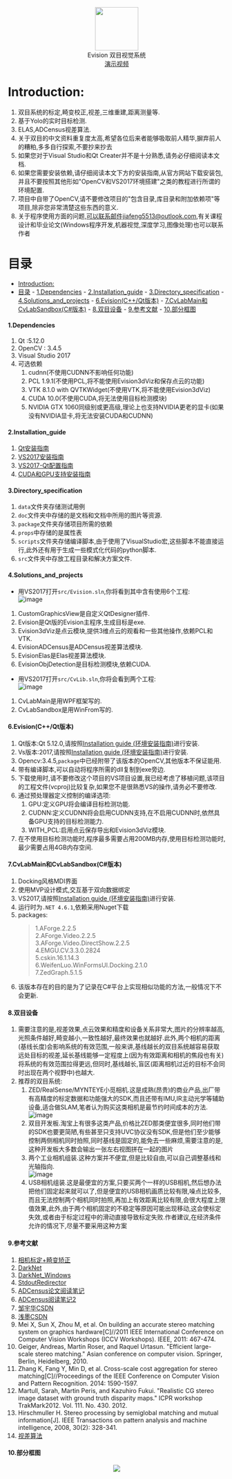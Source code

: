 <div align=center><img width="100" height="100" src="./src/Evision/resource/Evision.ico"/></div>

<div align=center>Evision 双目视觉系统</div>
<div align=center><a href="https://www.bilibili.com/video/av46024738">演示视频</a></div>

Introduction:
=========

1. 双目系统的标定,畸变校正,视差,三维重建,距离测量等.<br>
2. 基于Yolo的实时目标检测.<br>
3. ELAS,ADCensus视差算法.<br>
4. 关于双目的中文资料重复度太高,希望各位后来者能够吸取前人精华,摒弃前人的糟粕,多多自行探索,不要抄来抄去<br>
5. 如果您对于Visual Studio和Qt Creater并不是十分熟悉,请务必仔细阅读本文档.<br>
6. 如果您需要安装依赖,请仔细阅读本文下方的安装指南,从官方网站下载安装包,并且不要按照其他形如"OpenCV和VS2017环境搭建"之类的教程进行所谓的环境配置.<br>
7. 项目中自带了OpenCV,请不要修改项目的"包含目录,库目录和附加依赖项"等项目,除非您非常清楚这些东西的意义.<br>
8.  关于程序使用方面的问题,可以联系邮件jiafeng5513@outlook.com,有关课程设计和毕业论文(Windows程序开发,机器视觉,深度学习,图像处理)也可以联系作者<br>

目录
=========
- [Introduction:](#introduction)
- [目录](#%E7%9B%AE%E5%BD%95)
      - [1.Dependencies](#1dependencies)
      - [2.Installation_guide](#2installationguide)
      - [3.Directory_specification](#3directoryspecification)
      - [4.Solutions_and_projects](#4solutionsandprojects)
      - [6.Evision(C++/Qt版本)](#6evisioncqt%E7%89%88%E6%9C%AC)
      - [7.CvLabMain和CvLabSandbox(C#版本)](#7cvlabmain%E5%92%8Ccvlabsandboxc%E7%89%88%E6%9C%AC)
      - [8.双目设备](#8%E5%8F%8C%E7%9B%AE%E8%AE%BE%E5%A4%87)
      - [9.参考文献](#9%E5%8F%82%E8%80%83%E6%96%87%E7%8C%AE)
      - [10.部分框图](#10%E9%83%A8%E5%88%86%E6%A1%86%E5%9B%BE)

#### 1.Dependencies
1. Qt :5.12.0
2. OpenCV : 3.4.5
3. Visual Studio 2017
4. 可选依赖
   1. cudnn(不使用CUDNN不影响任何功能)
   2. PCL 1.9.1(不使用PCL,将不能使用Evision3dViz和保存点云的功能)
   3. VTK 8.1.0 with QVTKWidget(不使用VTK,将不能使用Evision3dViz)
   4. CUDA 10.0(不使用CUDA,将无法使用目标检测模块)
   5. NVIDIA GTX 1060同级别或更高级,理论上也支持NVIDIA更老的显卡(如果没有NVIDIA显卡,将无法安装CUDA和CUDNN)

#### 2.Installation_guide

1. [Qt安装指南](./doc/Qt_Install.md)<br>
2. [VS2017安装指南](./doc/VS2017_Install.md)<br>
3. [VS2017-Qt配置指南](./doc/qt_vs_config.md)<br>
4. [CUDA和GPU支持安装指南](./doc/cuda_install.md)<br>

#### 3.Directory_specification
1. `data`文件夹存储测试用例<br>
2. `doc`文件夹中存储的是文档和文档中所用的图片等资源.<br>
3. `package`文件夹存储项目所需的依赖<br>
4. `props`中存储的是属性表
5. `scripts`文件夹存储编译脚本,由于使用了VisualStudio宏,这些脚本不能直接运行,此外还有用于生成一些模式化代码的python脚本.<br>
6. `src`文件夹中存放工程目录和解决方案文件.<br>

#### 4.Solutions_and_projects
* 用VS2017打开`src/Evision.sln`,你将看到其中含有使用6个工程:<br>
![image](./doc/Evision_sln.png)
1. CustomGraphicsView是自定义QtDesigner插件.<br>
2. Evision是Qt版的Evision主程序,生成目标是exe.<br>
3. Evision3dViz是点云模块,提供3维点云的观看和一些其他操作,依赖PCL和VTK.<br>
4. EvisionADCensus是ADCensus视差算法模块.<br>
5. EvisionElas是Elas视差算法模块.<br>
6. EvisionObjDetection是目标检测模块,依赖CUDA.<br>
* 用VS2017打开`src/CvLib.sln`,你将会看到两个工程:<br>
![image](./doc/cvlib_sln.png)
1. CvLabMain是用WPF框架写的.<br>
2. CvLabSandbox是用WinFrom写的.<br>

#### 6.Evision(C++/Qt版本)
1. Qt版本:Qt 5.12.0,请按照[Installation guide (环境安装指南)](#2.Installation_guide)进行安装.<br>
2. Vs版本:2017,请按照[Installation guide (环境安装指南)](#2.Installation_guide)进行安装.<br>
3. Opencv:3.4.5,`package`中已经附带了该版本的OpenCV,其他版本不保证能用.<br>
4. 带有编译脚本,可以自动将程序所需的dll复制到exe旁边.<br>
5. 下载使用时,请不要修改这个项目的VS项目设置,我已经考虑了移植问题,该项目的工程文件(vcproj)比较复杂,如果您不是很熟悉VS的操作,请务必不要修改.<br>
6. 通过预处理器定义控制的编译选项:
   1. GPU:定义GPU将会编译目标检测功能.<br>
   2. CUDNN:定义CUDNN将会启用CUDNN支持,在不启用CUDNN时,依然具备GPU支持的目标检测能力.<br>
   3. WITH_PCL:启用点云保存导出和Evision3dViz模块.<br>
7. 在不使用目标检测功能时,程序最多需要占用200MB内存,使用目标检测功能时,最少需要占用4GB内存空间.<br>
   
#### 7.CvLabMain和CvLabSandbox(C#版本)
1. Docking风格MDI界面<br>
2. 使用MVP设计模式,交互基于双向数据绑定<br>
3. VS2017,请按照[Installation guide (环境安装指南)](#2.Installation_guide)进行安装.<br>
4. 运行时为`.NET 4.6.1`,依赖采用Nuget下载<br>
5. packages:
    >1.AForge.2.2.5<br>
    >2.AForge.Video.2.2.5<br>
    >3.AForge.Video.DirectShow.2.2.5<br>
    >4.EMGU.CV.3.3.0.2824<br>
    >5.cskin.16.1.14.3<br>
    >6.WeifenLuo.WinFormsUI.Docking.2.1.0<br>
    >7.ZedGraph.5.1.5<br> 
6. 该版本存在的目的是为了记录在C#平台上实现相似功能的方法,一般情况下不会更新.<br>


#### 8.双目设备
1. 需要注意的是,视差效果,点云效果和精度和设备关系非常大,图片的分辨率越高,光照条件越好,畸变越小,一致性越好,最终效果也就越好.此外,两个相机的距离(基线长度)会影响系统的有效范围,一般来讲,基线越长的双目系统越容易获取远处目标的视差,延长基线能够一定程度上(因为有效距离和相机的焦段也有关)将系统的有效范围拉得更远,但同时,基线越长,盲区(距离相机过近的目标不会同时出现在两个视野中)也越大.
2. 推荐的双目系统:
   1. ZED/RealSense/MYNTEYE小觅相机.这是成熟(昂贵)的商业产品,出厂带有高精度的标定数据和功能强大的SDK,而且还带有IMU,IR主动光学等辅助设备,适合做SLAM,笔者认为购买这类相机是最节约时间成本的方法.<br>
   ![image](./doc/cameras.png)
   1. 双目开发板.淘宝上有很多这类产品,价格比ZED那类便宜很多,同时他们带的SDK也要更简陋,有些甚至只支持UVC协议没有SDK,但是他们至少能够控制两侧相机同时拍照,同时基线是固定的,能免去一些麻烦,需要注意的是,这种开发板大多数会输出一张左右视图拼在一起的图片<br>
   2. 两个工业相机组装.这种方案并不便宜,但是比较自由,可以自己调整基线和光轴指向.<br>
   ![image](./doc/device.png)<br>
   1. USB相机组装.这是最便宜的方案,只要买两个一样的USB相机,然后想办法把他们固定起来就可以了,但是便宜的USB相机画质比较有限,噪点比较多,而且无法控制两个相机同时拍照,再加上有效距离比较有限,会很大程度上限值效果,此外,由于两个相机固定的不稳定等原因可能出现移动,这会使标定失效,或者由于标定过程中的滑动直接导致标定失败.作者建议,在经济条件允许的情况下,尽量不要采用这种方案<br>

#### 9.参考文献
1. [相机标定+畸变矫正](https://blog.csdn.net/Loser__Wang/article/details/51811347)
2. [DarkNet](https://github.com/pjreddie/darknet)
3. [DarkNet_Windows](https://github.com/AlexeyAB/darknet)
4. [StdoutRedirector](https://github.com/dbzhang800/StdoutRedirector)
5. [ADCensus论文阅读笔记](https://wenku.baidu.com/view/3708e0554693daef5ff73d4d.html)
6. [ADCensus阅读笔记2](https://www.cnblogs.com/sinbad360/p/7842009.html)
7. [邹宇华CSDN](https://blog.csdn.net/chenyusiyuan/article/details/8131496)
8. [浅墨CSDN](https://blog.csdn.net/poem_qianmo/article/details/19809337)
9. Mei X, Sun X, Zhou M, et al. On building an accurate stereo matching system on graphics hardware[C]//2011 IEEE International Conference on Computer Vision Workshops (ICCV Workshops). IEEE, 2011: 467-474.
10. Geiger, Andreas, Martin Roser, and Raquel Urtasun. "Efficient large-scale stereo matching." Asian conference on computer vision. Springer, Berlin, Heidelberg, 2010.
11. Zhang K, Fang Y, Min D, et al. Cross-scale cost aggregation for stereo matching[C]//Proceedings of the IEEE Conference on Computer Vision and Pattern Recognition. 2014: 1590-1597.
12. Martull, Sarah, Martin Peris, and Kazuhiro Fukui. "Realistic CG stereo image dataset with ground truth disparity maps." ICPR workshop TrakMark2012. Vol. 111. No. 430. 2012.
13. Hirschmuller H. Stereo processing by semiglobal matching and mutual information[J]. IEEE Transactions on pattern analysis and machine intelligence, 2008, 30(2): 328-341.
14. [视差算法](./doc/立体匹配算法.md)

#### 10.部分框图
<div align=center><img src="./doc/flowchart.png"/></div>